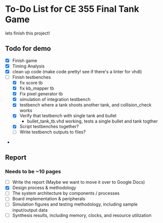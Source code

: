 # To-Do List for CE 355 Final Tank Game
lets finish this project!

## Todo for demo
- [X] Finish game
- [X] Timing Analysis
- [X] clean up code (make code pretty! see if there's a linter for vhdl)
- [ ] Finish testbenches
  - [X] fix score tb
  - [X] fix kb_mapper tb
  - [X] Fix pixel generator tb
  - [X] simulation of integration testbench
  - [X] testbench where a tank shoots another tank, and collision_check works
  - [X] Verify that testbench with single tank and bullet
    - bullet_tank_tb.vhd working, tests a single bullet and tank togther
  - [X] Script testbenches together?
  - [ ] Write testbench outputs to files?
-

## Report
### Needs to be ~10 pages
- [ ] Write the report (Maybe we want to move it over to Google Docs)
- [X] Design process & methodology
- [ ] The system architecture by components / processes
- [ ] Board implementation & peripherals
- [ ] Simulation figures and testing methodology, including sample input/output data
- [ ] Synthesis results, including memory, clocks, and resource utilization